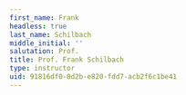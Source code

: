 ```yaml
---
first_name: Frank
headless: true
last_name: Schilbach
middle_initial: ''
salutation: Prof.
title: Prof. Frank Schilbach
type: instructor
uid: 91816df0-0d2b-e820-fdd7-acb2f6c1be41
---
```

